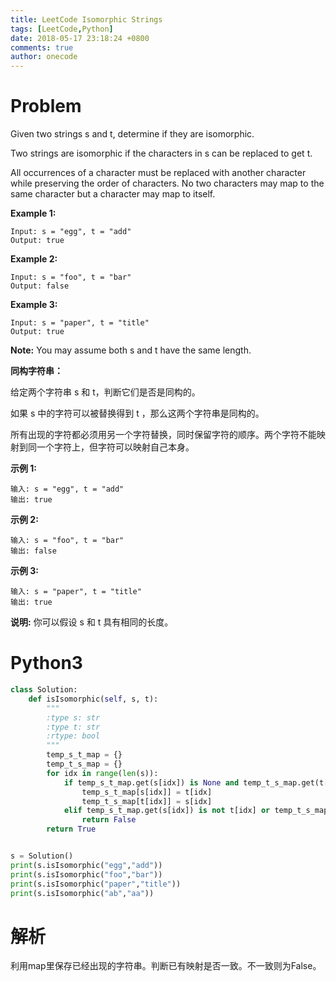 ```yaml
---
title: LeetCode Isomorphic Strings
tags: [LeetCode,Python]
date: 2018-05-17 23:18:24 +0800
comments: true
author: onecode
---
```


# Problem

Given two strings s and t, determine if they are isomorphic.

Two strings are isomorphic if the characters in s can be replaced to get t.

All occurrences of a character must be replaced with another character while preserving the order of characters. No two characters may map to the same character but a character may map to itself.

**Example 1:**
```
Input: s = "egg", t = "add"
Output: true
```

**Example 2:**
```
Input: s = "foo", t = "bar"
Output: false
```

**Example 3:**
```
Input: s = "paper", t = "title"
Output: true
```

**Note:**
You may assume both s and t have the same length.

**同构字符串：**

给定两个字符串 s 和 t，判断它们是否是同构的。

如果 s 中的字符可以被替换得到 t ，那么这两个字符串是同构的。

所有出现的字符都必须用另一个字符替换，同时保留字符的顺序。两个字符不能映射到同一个字符上，但字符可以映射自己本身。

<!--break-->

**示例 1:**

```
输入: s = "egg", t = "add"
输出: true
```

**示例 2:**
```
输入: s = "foo", t = "bar"
输出: false
```

**示例 3:**
```
输入: s = "paper", t = "title"
输出: true
```

**说明:**
你可以假设 s 和 t 具有相同的长度。

# Python3

```python
class Solution:
    def isIsomorphic(self, s, t):
        """
        :type s: str
        :type t: str
        :rtype: bool
        """
        temp_s_t_map = {}
        temp_t_s_map = {}
        for idx in range(len(s)):
            if temp_s_t_map.get(s[idx]) is None and temp_t_s_map.get(t[idx]) is None:
                temp_s_t_map[s[idx]] = t[idx]
                temp_t_s_map[t[idx]] = s[idx]
            elif temp_s_t_map.get(s[idx]) is not t[idx] or temp_t_s_map.get(t[idx]) is not s[idx]:
                return False
        return True


s = Solution()
print(s.isIsomorphic("egg","add"))
print(s.isIsomorphic("foo","bar"))
print(s.isIsomorphic("paper","title"))
print(s.isIsomorphic("ab","aa"))
```

# 解析

利用map里保存已经出现的字符串。判断已有映射是否一致。不一致则为False。